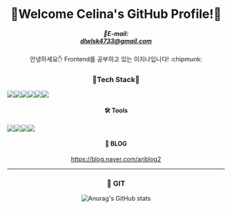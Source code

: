 
 <div align = center>
  
# 🍇Welcome Celina's GitHub Profile!🍇
  
##### 👀E-mail: <br/> dlwlsk4733@gmail.com
 
 <div> 안녕하세요✋ Frontend를 공부하고 있는 이지나입니다! :chipmunk:  </div> 

  
### 🌠Tech Stack🌠
 
  
<div style="display:flex;">
   <img src="https://img.shields.io/badge/React-61DAFB?style=flat-square&logo=React&logoColor=white"/> <img src="https://img.shields.io/badge/Redux-764ABC?style=flat-square&logo=Redux&logoColor=white"/>
<img src="https://img.shields.io/badge/HTML5-E34F26?style=flat-square&logo=HTML5&logoColor=white"/> <img src="https://img.shields.io/badge/CSS3-1572B6?style=flat-square&logo=CSS3&logoColor=white"/> <img src="https://img.shields.io/badge/StyledComponent-DB7093?style=flat-square&logo=Styled-Component&logoColor=white"/> <img src="https://img.shields.io/badge/JavaScript-F7DF1E?style=flat-square&logo=JavaScript&logoColor=black"/></div>

#### 🛠 Tools
<div style="display:flex;"><img src="https://img.shields.io/badge/VisualStudioCode-007ACC?style=flat-square&logo=Visual-Studio-Code&logoColor=white"/> <img src="https://img.shields.io/badge/Github-181717?style=flat-square&logo=Github&logoColor=white"/> <img src="https://img.shields.io/badge/Vercel-000000?style=flat-square&logo=Vercel&logoColor=white"/> 
 
  <img src="https://img.shields.io/badge/Figma-F24E1E?style=flat-square&logo=Figma&logoColor=white"/> 
  </div>
  
#### 🍮 BLOG
https://blog.naver.com/ariblog2
<hr />

### 🍡 GIT

![Anurag's GitHub stats](https://github-readme-stats.vercel.app/api?username=LEEJEENA&show_icons=true&theme=transparent)<br>

<!--
**LEEJEENA/LEEJEENA** is a ✨ _special_ ✨ repository because its `README.md` (this file) appears on your GitHub profile.

Here are some ideas to get you started:

- 🔭 I’m currently working on ...
- 🌱 I’m currently learning ...
- 👯 I’m looking to collaborate on ...
- 🤔 I’m looking for help with ...
- 💬 Ask me about ...
- 📫 How to reach me: ...
- 😄 Pronouns: ...
- ⚡ Fun fact: ...
-->
